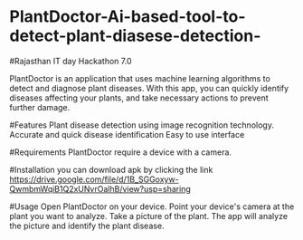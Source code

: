 # PlantDoctor-Ai-based-tool-to-detect-plant-diasese-detection-
#Rajasthan IT day Hackathon 7.0

PlantDoctor is an application that uses machine learning algorithms to detect and diagnose plant diseases. With this app, you can quickly identify diseases affecting your plants, and take necessary actions to prevent further damage.

#Features
Plant disease detection using image recognition technology.
Accurate and quick disease identification
Easy to use interface

#Requirements
PlantDoctor require a device with a camera.

#Installation
you can download apk by clicking the link
https://drive.google.com/file/d/1B_SGGoxyw-QwmbmWqiB1Q2xUNvrOalhB/view?usp=sharing

#Usage
Open PlantDoctor on your device.
Point your device's camera at the plant you want to analyze.
Take a picture of the plant.
The app will analyze the picture and identify the plant disease.
